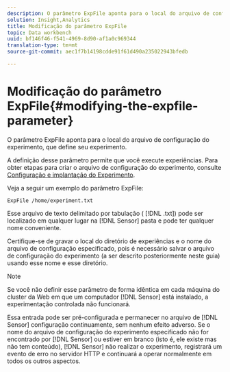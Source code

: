 ```yaml
---
description: O parâmetro ExpFile aponta para o local do arquivo de configuração do experimento, que define seu experimento.
solution: Insight,Analytics
title: Modificação do parâmetro ExpFile
topic: Data workbench
uuid: bf146f46-f541-4969-8d90-af1a0c969344
translation-type: tm+mt
source-git-commit: aec1f7b14198cdde91f61d490a235022943bfedb

---
```



# Modificação do parâmetro ExpFile{#modifying-the-expfile-parameter}

O parâmetro ExpFile aponta para o local do arquivo de configuração do experimento, que define seu experimento.

A definição desse parâmetro permite que você execute experiências. Para obter etapas para criar o arquivo de configuração do experimento, consulte [Configuração e implantação do Experimento](../../../home/c-undst-ctrld-exp/t-crt-ctrld-exp/c-cnfg-dply-exp.md#concept-50f1de0242904698937bb72b3ea1b429).

Veja a seguir um exemplo do parâmetro ExpFile:

```
ExpFile /home/experiment.txt
```

Esse arquivo de texto delimitado por tabulação ( [!DNL .txt]) pode ser localizado em qualquer lugar na [!DNL Sensor] pasta e pode ter qualquer nome conveniente.

Certifique-se de gravar o local do diretório de experiências e o nome do arquivo de configuração especificado, pois é necessário salvar o arquivo de configuração do experimento (a ser descrito posteriormente neste guia) usando esse nome e esse diretório.

>[!NOTE]
>
>Se você não definir esse parâmetro de forma idêntica em cada máquina do cluster da Web em que um computador [!DNL Sensor] está instalado, a experimentação controlada não funcionará.

Essa entrada pode ser pré-configurada e permanecer no arquivo de [!DNL Sensor] configuração continuamente, sem nenhum efeito adverso. Se o nome do arquivo de configuração do experimento especificado não for encontrado por [!DNL Sensor] ou estiver em branco (isto é, ele existe mas não tem conteúdo), [!DNL Sensor] não realizar o experimento, registrará um evento de erro no servidor HTTP e continuará a operar normalmente em todos os outros aspectos.

